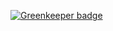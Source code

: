 
[![Greenkeeper badge](https://badges.greenkeeper.io/dword-design/ceiling-mongodb.svg)](https://greenkeeper.io/)

